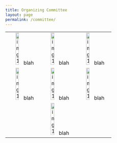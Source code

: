 ```yaml
---
title: Organizing Committee
layout: page
permalink: /committee/
---
```

| | | |
|:-------------------------:|:-------------------------:|:-------------------------:|
|<img width="33%" alt="img1" src="img1">  blah |  <img width="33%" alt="img1" src="img1">  blah|<img width="33%" alt="img1" src="img1">  blah|
|<img width="33%" alt="img1" src="img1">  blah  |  <img width="33%" alt="img1" src="img1">  blah|<img width="33%" alt="img1" src="img1">  blah|
||<img width="33%" alt="img1" src="img1">  blah | |

